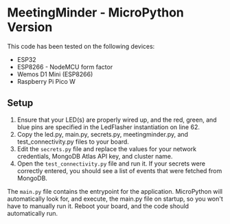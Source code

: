# MeetingMinder - MicroPython Version

This code has been tested on the following devices:
- ESP32
- ESP8266 - NodeMCU form factor
- Wemos D1 Mini (ESP8266)
- Raspberry Pi Pico W

## Setup

1. Ensure that your LED(s) are properly wired up, and the red, green, and blue pins are specified in the LedFlasher instantiation on line 62.
2. Copy the led.py, main.py, secrets.py, meetingminder.py, and test_connectivity.py files to your board.
3. Edit the `secrets.py` file and replace the values for your network credentials, MongoDB Atlas API key, and cluster name.
4. Open the `test_connectivity.py` file and run it. If your secrets were correctly entered, you should see a list of events that were fetched from MongoDB.

The `main.py` file contains the entrypoint for the application. MicroPython will automatically look for, and execute, the main.py file on startup, so you
won't have to manually run it. Reboot your board, and the code should automatically run.